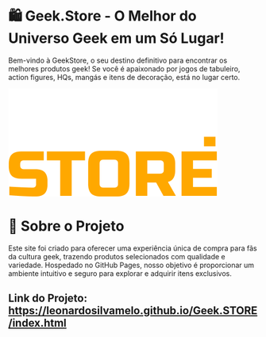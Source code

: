 # 🛍️ Geek.Store - O Melhor do Universo Geek em um Só Lugar!
Bem-vindo à GeekStore, o seu destino definitivo para encontrar os melhores produtos geek! Se você é apaixonado por jogos de tabuleiro, action figures, HQs, mangás e itens de decoração, está no lugar certo.

![Geek.STORE LOGO](/imagens/Geek.STORE(1).png)

# 🌟 Sobre o Projeto
Este site foi criado para oferecer uma experiência única de compra para fãs da cultura geek, trazendo produtos selecionados com qualidade e variedade. Hospedado no GitHub Pages, nosso objetivo é proporcionar um ambiente intuitivo e seguro para explorar e adquirir itens exclusivos.

## Link do Projeto: https://leonardosilvamelo.github.io/Geek.STORE/index.html

